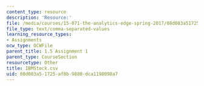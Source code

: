 ```yaml
---
content_type: resource
description: 'Resource:'
file: /media/courses/15-071-the-analytics-edge-spring-2017/08d083a51725af8b9880dca1198098a7_IBMStock.csv
file_type: text/comma-separated-values
learning_resource_types:
- Assignments
ocw_type: OCWFile
parent_title: 1.5 Assignment 1
parent_type: CourseSection
resourcetype: Other
title: IBMStock.csv
uid: 08d083a5-1725-af8b-9880-dca1198098a7
---
```

